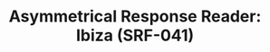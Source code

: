 ---
ee_id_thing: '4390'
site: '1'
type: '2'
inv_num: 2017-041
add_credit: Olia Lialina
url: 2017-041-asymmetrical-response-reader-ibiza
title: 'Asymmetrical Response Reader: Ibiza (SRF-041)'
year: '2017'
display_year: '2017'
medium: Tape-bound book, 45 pages.
dims: 11 x 8.5
pitch:
ps:
live_url:
youtube:
related_code:
imgs: ar-reader-2017-041-database-ih--12a5.jpg,ar-reader-2017-041-database-ih--0JBs.jpg
subheading:
download:
commission:
related: "[4380] [2017-004-asymmetrical-response-reader-srf-039] 2017-004 Asymmetrical
  Response Reader: The Kitchen (SRF-039)"
layout: things-i-made
---